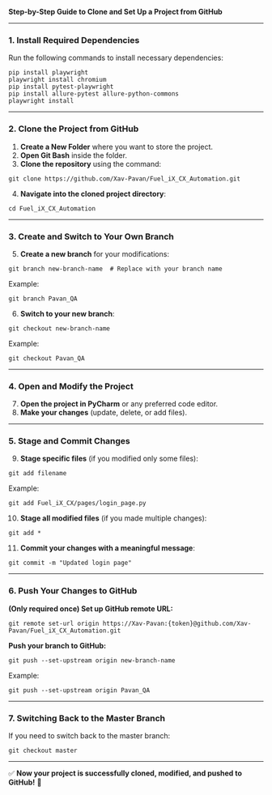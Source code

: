 **Step-by-Step Guide to Clone and Set Up a Project from GitHub**

---

### **1. Install Required Dependencies**

Run the following commands to install necessary dependencies:

```
pip install playwright
playwright install chromium
pip install pytest-playwright
pip install allure-pytest allure-python-commons
playwright install
```

---

### **2. Clone the Project from GitHub**

1. **Create a New Folder** where you want to store the project.
2. **Open Git Bash** inside the folder.
3. **Clone the repository** using the command:

```
git clone https://github.com/Xav-Pavan/Fuel_iX_CX_Automation.git
```

4. **Navigate into the cloned project directory**:

```
cd Fuel_iX_CX_Automation
```

---

### **3. Create and Switch to Your Own Branch**

5. **Create a new branch** for your modifications:

```
git branch new-branch-name  # Replace with your branch name
```

Example:

```
git branch Pavan_QA
```

6. **Switch to your new branch**:

```
git checkout new-branch-name
```

Example:

```
git checkout Pavan_QA
```

---

### **4. Open and Modify the Project**

7. **Open the project in PyCharm** or any preferred code editor.
8. **Make your changes** (update, delete, or add files).

---

### **5. Stage and Commit Changes**

9. **Stage specific files** (if you modified only some files):

```
git add filename
```

Example:

```
git add Fuel_iX_CX/pages/login_page.py
```

10. **Stage all modified files** (if you made multiple changes):

```
git add *
```

11. **Commit your changes with a meaningful message**:

```
git commit -m "Updated login page"
```

---

### **6. Push Your Changes to GitHub**

**(Only required once) Set up GitHub remote URL:**

```
git remote set-url origin https://Xav-Pavan:{token}@github.com/Xav-Pavan/Fuel_iX_CX_Automation.git
```

**Push your branch to GitHub:**

```
git push --set-upstream origin new-branch-name
```

Example:

```
git push --set-upstream origin Pavan_QA
```

---

### **7. Switching Back to the Master Branch**

If you need to switch back to the master branch:

```
git checkout master
```

---

✅ **Now your project is successfully cloned, modified, and pushed to GitHub!** 🚀

